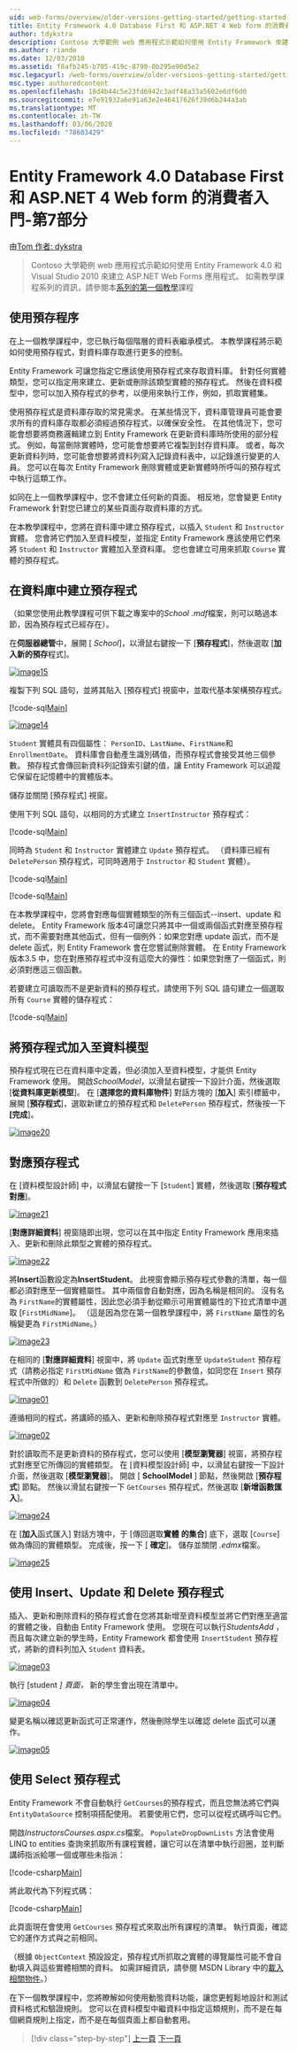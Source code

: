 ```yaml
---
uid: web-forms/overview/older-versions-getting-started/getting-started-with-ef/the-entity-framework-and-aspnet-getting-started-part-7
title: Entity Framework 4.0 Database First 和 ASP.NET 4 Web form 的消費者入門-第7部分 |Microsoft Docs
author: tdykstra
description: Contoso 大學範例 web 應用程式示範如何使用 Entity Framework 來建立 ASP.NET Web Forms 應用程式。 範例應用程式為 。
ms.author: riande
ms.date: 12/03/2010
ms.assetid: f8afb245-b705-419c-8790-0b295e90d5e2
msc.legacyurl: /web-forms/overview/older-versions-getting-started/getting-started-with-ef/the-entity-framework-and-aspnet-getting-started-part-7
msc.type: authoredcontent
ms.openlocfilehash: 18d4b44c5e23fd6942c3adf48a33a5602e6df6d0
ms.sourcegitcommit: e7e91932a6e91a63e2e46417626f39d6b244a3ab
ms.translationtype: MT
ms.contentlocale: zh-TW
ms.lasthandoff: 03/06/2020
ms.locfileid: "78603429"
---
```

# <a name="getting-started-with-entity-framework-40-database-first-and-aspnet-4-web-forms---part-7"></a>Entity Framework 4.0 Database First 和 ASP.NET 4 Web form 的消費者入門-第7部分

由[Tom 作者: dykstra](https://github.com/tdykstra)

> Contoso 大學範例 web 應用程式示範如何使用 Entity Framework 4.0 和 Visual Studio 2010 來建立 ASP.NET Web Forms 應用程式。 如需教學課程系列的資訊，請參閱本[系列的第一個教學](the-entity-framework-and-aspnet-getting-started-part-1.md)課程

## <a name="using-stored-procedures"></a>使用預存程序

在上一個教學課程中，您已執行每個階層的資料表繼承模式。 本教學課程將示範如何使用預存程式，對資料庫存取進行更多的控制。

Entity Framework 可讓您指定它應該使用預存程式來存取資料庫。 針對任何實體類型，您可以指定用來建立、更新或刪除該類型實體的預存程式。 然後在資料模型中，您可以加入預存程式的參考，以便用來執行工作，例如，抓取實體集。

使用預存程式是資料庫存取的常見需求。 在某些情況下，資料庫管理員可能會要求所有的資料庫存取都必須經過預存程式，以確保安全性。 在其他情況下，您可能會想要將商務邏輯建立到 Entity Framework 在更新資料庫時所使用的部分程式。 例如，每當刪除實體時，您可能會想要將它複製到封存資料庫。 或者，每次更新資料列時，您可能會想要將資料列寫入記錄資料表中，以記錄進行變更的人員。 您可以在每次 Entity Framework 刪除實體或更新實體時所呼叫的預存程式中執行這類工作。

如同在上一個教學課程中，您不會建立任何新的頁面。 相反地，您會變更 Entity Framework 針對您已建立的某些頁面存取資料庫的方式。

在本教學課程中，您將在資料庫中建立預存程式，以插入 `Student` 和 `Instructor` 實體。 您會將它們加入至資料模型，並指定 Entity Framework 應該使用它們來將 `Student` 和 `Instructor` 實體加入至資料庫。 您也會建立可用來抓取 `Course` 實體的預存程式。

## <a name="creating-stored-procedures-in-the-database"></a>在資料庫中建立預存程式

（如果您使用此教學課程可供下載之專案中的*School .mdf*檔案，則可以略過本節，因為預存程式已經存在）。

在**伺服器總管**中，展開 [ *School*]，以滑鼠右鍵按一下 [**預存程式**]，然後選取 [**加入新的預存**程式]。

[![image15](the-entity-framework-and-aspnet-getting-started-part-7/_static/image2.png)](the-entity-framework-and-aspnet-getting-started-part-7/_static/image1.png)

複製下列 SQL 語句，並將其貼入 [預存程式] 視窗中，並取代基本架構預存程式。

[!code-sql[Main](the-entity-framework-and-aspnet-getting-started-part-7/samples/sample1.sql)]

[![image14](the-entity-framework-and-aspnet-getting-started-part-7/_static/image4.png)](the-entity-framework-and-aspnet-getting-started-part-7/_static/image3.png)

`Student` 實體具有四個屬性： `PersonID`、`LastName`、`FirstName`和 `EnrollmentDate`。 資料庫會自動產生識別碼值，而預存程式會接受其他三個參數。 預存程式會傳回新資料列記錄索引鍵的值，讓 Entity Framework 可以追蹤它保留在記憶體中的實體版本。

儲存並關閉 [預存程式] 視窗。

使用下列 SQL 語句，以相同的方式建立 `InsertInstructor` 預存程式：

[!code-sql[Main](the-entity-framework-and-aspnet-getting-started-part-7/samples/sample2.sql)]

同時為 `Student` 和 `Instructor` 實體建立 `Update` 預存程式。 （資料庫已經有 `DeletePerson` 預存程式，可同時適用于 `Instructor` 和 `Student` 實體）。

[!code-sql[Main](the-entity-framework-and-aspnet-getting-started-part-7/samples/sample3.sql)]

[!code-sql[Main](the-entity-framework-and-aspnet-getting-started-part-7/samples/sample4.sql)]

在本教學課程中，您將會對應每個實體類型的所有三個函式--insert、update 和 delete。 Entity Framework 版本4可讓您只將其中一個或兩個函式對應至預存程式，而不需要對應其他函式，但有一個例外：如果您對應 update 函式，而不是 delete 函式，則 Entity Framework 會在您嘗試刪除實體。 在 Entity Framework 版本3.5 中，您在對應預存程式中沒有這麼大的彈性：如果您對應了一個函式，則必須對應這三個函數。

若要建立可讀取而不是更新資料的預存程式，請使用下列 SQL 語句建立一個選取所有 `Course` 實體的儲存程式：

[!code-sql[Main](the-entity-framework-and-aspnet-getting-started-part-7/samples/sample5.sql)]

## <a name="adding-the-stored-procedures-to-the-data-model"></a>將預存程式加入至資料模型

預存程式現在已在資料庫中定義，但必須加入至資料模型，才能供 Entity Framework 使用。 開啟*SchoolModel*，以滑鼠右鍵按一下設計介面，然後選取 [**從資料庫更新模型**]。 在 [**選擇您的資料庫物件**] 對話方塊的 [**加入**] 索引標籤中，展開 [**預存程式**]，選取新建立的預存程式和 `DeletePerson` 預存程式，然後按一下 **[完成**]。

[![image20](the-entity-framework-and-aspnet-getting-started-part-7/_static/image6.png)](the-entity-framework-and-aspnet-getting-started-part-7/_static/image5.png)

## <a name="mapping-the-stored-procedures"></a>對應預存程式

在 [資料模型設計師] 中，以滑鼠右鍵按一下 [`Student`] 實體，然後選取 [**預存程式對應**]。

[![image21](the-entity-framework-and-aspnet-getting-started-part-7/_static/image8.png)](the-entity-framework-and-aspnet-getting-started-part-7/_static/image7.png)

[**對應詳細資料**] 視窗隨即出現，您可以在其中指定 Entity Framework 應用來插入、更新和刪除此類型之實體的預存程式。

[![image22](the-entity-framework-and-aspnet-getting-started-part-7/_static/image10.png)](the-entity-framework-and-aspnet-getting-started-part-7/_static/image9.png)

將**Insert**函數設定為**InsertStudent**。 此視窗會顯示預存程式參數的清單，每一個都必須對應至一個實體屬性。 其中兩個會自動對應，因為名稱是相同的。 沒有名為 `FirstName`的實體屬性，因此您必須手動從顯示可用實體屬性的下拉式清單中選取 [`FirstMidName`]。 （這是因為您在第一個教學課程中，將 `FirstName` 屬性的名稱變更為 `FirstMidName`。）

[![image23](the-entity-framework-and-aspnet-getting-started-part-7/_static/image12.png)](the-entity-framework-and-aspnet-getting-started-part-7/_static/image11.png)

在相同的 [**對應詳細資料**] 視窗中，將 `Update` 函式對應至 `UpdateStudent` 預存程式（請務必指定 `FirstMidName` 做為 `FirstName`的參數值，如同您在 `Insert` 預存程式中所做的）和 `Delete` 函數到 `DeletePerson` 預存程式。

[![image01](the-entity-framework-and-aspnet-getting-started-part-7/_static/image14.png)](the-entity-framework-and-aspnet-getting-started-part-7/_static/image13.png)

遵循相同的程式，將講師的插入、更新和刪除預存程式對應至 `Instructor` 實體。

[![image02](the-entity-framework-and-aspnet-getting-started-part-7/_static/image16.png)](the-entity-framework-and-aspnet-getting-started-part-7/_static/image15.png)

對於讀取而不是更新資料的預存程式，您可以使用 [**模型瀏覽器**] 視窗，將預存程式對應至它所傳回的實體類型。 在 [資料模型設計師] 中，以滑鼠右鍵按一下設計介面，然後選取 [**模型瀏覽器**]。 開啟 [ **SchoolModel** ] 節點，然後開啟 [**預存程式**] 節點。 然後以滑鼠右鍵按一下 `GetCourses` 預存程式，然後選取 [**新增函數匯入**]。

[![image24](the-entity-framework-and-aspnet-getting-started-part-7/_static/image18.png)](the-entity-framework-and-aspnet-getting-started-part-7/_static/image17.png)

在 [**加入**函式匯入] 對話方塊中，于 [傳回選取**實體** **的集合**] 底下，選取 [`Course`] 做為傳回的實體類型。 完成後，按一下 [ **確定**]。 儲存並關閉 *.edmx*檔案。

[![image25](the-entity-framework-and-aspnet-getting-started-part-7/_static/image20.png)](the-entity-framework-and-aspnet-getting-started-part-7/_static/image19.png)

## <a name="using-insert-update-and-delete-stored-procedures"></a>使用 Insert、Update 和 Delete 預存程式

插入、更新和刪除資料的預存程式會在您將其新增至資料模型並將它們對應至適當的實體之後，自動由 Entity Framework 使用。 您現在可以執行*StudentsAdd* ，而且每次建立新的學生時，Entity Framework 都會使用 `InsertStudent` 預存程式，將新的資料列加入 `Student` 資料表。

[![image03](the-entity-framework-and-aspnet-getting-started-part-7/_static/image22.png)](the-entity-framework-and-aspnet-getting-started-part-7/_static/image21.png)

執行 [student *] 頁面，* 新的學生會出現在清單中。

[![image04](the-entity-framework-and-aspnet-getting-started-part-7/_static/image24.png)](the-entity-framework-and-aspnet-getting-started-part-7/_static/image23.png)

變更名稱以確認更新函式可正常運作，然後刪除學生以確認 delete 函式可以運作。

[![image05](the-entity-framework-and-aspnet-getting-started-part-7/_static/image26.png)](the-entity-framework-and-aspnet-getting-started-part-7/_static/image25.png)

## <a name="using-select-stored-procedures"></a>使用 Select 預存程式

Entity Framework 不會自動執行 `GetCourses`的預存程式，而且您無法將它們與 `EntityDataSource` 控制項搭配使用。 若要使用它們，您可以從程式碼呼叫它們。

開啟*InstructorsCourses.aspx.cs*檔案。 `PopulateDropDownLists` 方法會使用 LINQ to entities 查詢來抓取所有課程實體，讓它可以在清單中執行迴圈，並判斷講師指派給哪一個或哪些未指派：

[!code-csharp[Main](the-entity-framework-and-aspnet-getting-started-part-7/samples/sample6.cs)]

將此取代為下列程式碼：

[!code-csharp[Main](the-entity-framework-and-aspnet-getting-started-part-7/samples/sample7.cs)]

此頁面現在會使用 `GetCourses` 預存程式來取出所有課程的清單。 執行頁面，確認它的運作方式與之前相同。

（根據 `ObjectContext` 預設設定，預存程式所抓取之實體的導覽屬性可能不會自動填入與這些實體相關的資料。 如需詳細資訊，請參閱 MSDN Library 中的[載入相關物件](https://msdn.microsoft.com/library/bb896272.aspx)。）

在下一個教學課程中，您將瞭解如何使用動態資料功能，讓您更輕鬆地設計和測試資料格式和驗證規則。 您可以在資料模型中繼資料中指定這類規則，而不是在每個網頁規則上指定，而不是在每個頁面上都自動套用。

> [!div class="step-by-step"]
> [上一頁](the-entity-framework-and-aspnet-getting-started-part-6.md)
> [下一頁](the-entity-framework-and-aspnet-getting-started-part-8.md)
